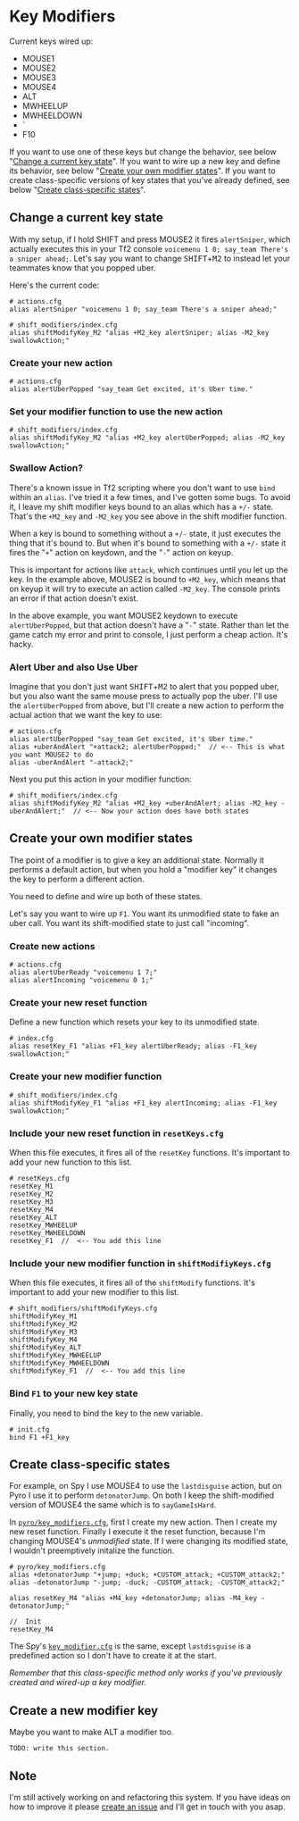 # Key Modifiers

Current keys wired up:

* MOUSE1
* MOUSE2
* MOUSE3
* MOUSE4
* ALT
* MWHEELUP
* MWHEELDOWN
* `
* F10

If you want to use one of these keys but change the behavior, see below "[Change a current key state](#change-a-current-key-state)". If you want to wire up a new key and define its behavior, see below "[Create your own modifier states](#create-your-own-modifier-states)". If you want to create class-specific versions of key states that you've already defined, see below "[Create class-specific states](#create-class-specific-states)".

## Change a current key state

With my setup, if I hold SHIFT and press MOUSE2 it fires `alertSniper`, which actually executes this in your Tf2 console `voicemenu 1 0; say_team There's a sniper ahead;`. Let's say you want to change <kbd>SHIFT</kbd>+<kbd>M2</kbd> to instead let your teammates know that you popped uber.

Here's the current code:

```
# actions.cfg
alias alertSniper "voicemenu 1 0; say_team There's a sniper ahead;"

# shift_modifiers/index.cfg
alias shiftModifyKey_M2 "alias +M2_key alertSniper; alias -M2_key swallowAction;"
```

### Create your new action

```
# actions.cfg
alias alertUberPopped "say_team Get excited, it's Uber time."
```

### Set your modifier function to use the new action

```
# shift_modifiers/index.cfg
alias shiftModifyKey_M2 "alias +M2_key alertUberPopped; alias -M2_key swallowAction;"
```

### Swallow Action?

There's a known issue in Tf2 scripting where you don't want to use `bind` within an `alias`. I've tried it a few times, and I've gotten some bugs. To avoid it, I leave my shift modifier keys bound to an alias which has a `+/-` state. That's the `+M2_key` and `-M2_key` you see above in the shift modifier function.

When a key is bound to something without a `+/-` state, it just executes the thing that it's bound to. But when it's bound to something with a `+/-` state it fires the "`+`" action on keydown, and the "`-`" action on keyup.

This is important for actions like `attack`, which continues until you let up the key. In the example above, MOUSE2 is bound to `+M2_key`, which means that on keyup it will try to execute an action called `-M2_key`. The console prints an error if that action doesn't exist.

In the above example, you want MOUSE2 keydown to execute `alertUberPopped`, but that action doesn't have a "`-`" state. Rather than let the game catch my error and print to console, I just perform a cheap action. It's hacky.

### Alert Uber and also Use Uber

Imagine that you don't just want <kbd>SHIFT</kbd>+<kbd>M2</kbd> to alert that you popped uber, but you also want the same mouse press to actually pop the uber. I'll use the `alertUberPopped` from above, but I'll create a new action to perform the actual action that we want the key to use:

```
# actions.cfg
alias alertUberPopped "say_team Get excited, it's Uber time."
alias +uberAndAlert "+attack2; alertUberPopped;"  // <-- This is what you want MOUSE2 to do
alias -uberAndAlert "-attack2;"
```

Next you put this action in your modifier function:

```
# shift_modifiers/index.cfg
alias shiftModifyKey_M2 "alias +M2_key +uberAndAlert; alias -M2_key -uberAndAlert;"  // <-- Now your action does have both states
```

## Create your own modifier states

The point of a modifier is to give a key an additional state. Normally it performs a default action, but when you hold a "modifier key" it changes the key to perform a different action.

You need to define and wire up both of these states.

Let's say you want to wire up `F1`. You want its unmodified state to fake an uber call. You want its shift-modified state to just call "incoming".

### Create new actions

```
# actions.cfg
alias alertUberReady "voicemenu 1 7;"
alias alertIncoming "voicemenu 0 1;"
```

### Create your new reset function

Define a new function which resets your key to its unmodified state.

```
# index.cfg
alias resetKey_F1 "alias +F1_key alertUberReady; alias -F1_key swallowAction;"
```

### Create your new modifier function

```
# shift_modifiers/index.cfg
alias shiftModifyKey_F1 "alias +F1_key alertIncoming; alias -F1_key swallowAction;"
```

### Include your new reset function in `resetKeys.cfg`

When this file executes, it fires all of the `resetKey` functions. It's important to add your new function to this list.

```
# resetKeys.cfg
resetKey_M1
resetKey_M2
resetKey_M3
resetKey_M4
resetKey_ALT
resetKey_MWHEELUP
resetKey_MWHEELDOWN
resetKey_F1  //  <-- You add this line
```

### Include your new modifier function in `shiftModifiyKeys.cfg`

When this file executes, it fires all of the `shiftModify` functions. It's important to add your new modifier to this list.

```
# shift_modifiers/shiftModifyKeys.cfg
shiftModifyKey_M1
shiftModifyKey_M2
shiftModifyKey_M3
shiftModifyKey_M4
shiftModifyKey_ALT
shiftModifyKey_MWHEELUP
shiftModifyKey_MWHEELDOWN
shiftModifyKey_F1  //  <-- You add this line
```

### Bind `F1` to your new key state

Finally, you need to bind the key to the new variable.

```
# init.cfg
bind F1 +F1_key
```

## Create class-specific states

For example, on Spy I use MOUSE4 to use the `lastdisguise` action, but on Pyro I use it to perform `detonatorJump`. On both I keep the shift-modified version of MOUSE4 the same which is to `sayGameIsHard`.

In [`pyro/key_modifiers.cfg`](../pyro/key_modifiers.cfg), first I create my new action. Then I create my new reset function. Finally I execute it the reset function, because I'm changing MOUSE4's _unmodified_ state. If I were changing its modified state, I wouldn't preemptively initalize the function.

```
# pyro/key_modifiers.cfg
alias +detonatorJump "+jump; +duck; +CUSTOM_attack; +CUSTOM_attack2;"
alias -detonatorJump "-jump; -duck; -CUSTOM_attack; -CUSTOM_attack2;"

alias resetKey_M4 "alias +M4_key +detonatorJump; alias -M4_key -detonatorJump;"

//  Init
resetKey_M4
```

The Spy's [`key_modifier.cfg`](../spy/key_modifiers.cfg) is the same, except `lastdisguise` is a predefined action so I don't have to create it at the start.

_Remember that this class-specific method only works if you've previously created and wired-up a key modifier._

## Create a new modifier key

Maybe you want to make ALT a modifier too.

`TODO: write this section.`

## Note

I'm still actively working on and refactoring this system. If you have ideas on how to improve it please [create an issue](https://github.com/reeddunkle/cfg/issues) and I'll get in touch with you asap.
